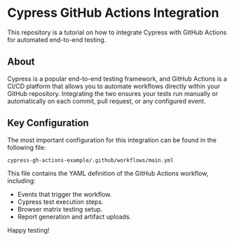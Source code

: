 # Cypress GitHub Actions Integration

This repository is a tutorial on how to integrate Cypress with GitHub Actions for automated end-to-end testing.

## About
Cypress is a popular end-to-end testing framework, and GitHub Actions is a CI/CD platform that allows you to automate workflows directly within your GitHub repository. Integrating the two ensures your tests run manually or automatically on each commit, pull request, or any configured event.

## Key Configuration
The most important configuration for this integration can be found in the following file:

```
cypress-gh-actions-example/.github/workflows/main.yml
```

This file contains the YAML definition of the GitHub Actions workflow, including:
- Events that trigger the workflow.
- Cypress test execution steps.
- Browser matrix testing setup.
- Report generation and artifact uploads.

Happy testing!
